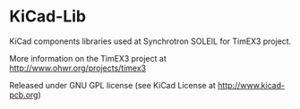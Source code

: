 KiCad-Lib
=========

KiCad components libraries used at Synchrotron SOLEIL for TimEX3 project.

More information on the TimEX3 project at http://www.ohwr.org/projects/timex3

Released under GNU GPL license (see KiCad License at http://www.kicad-pcb.org)
